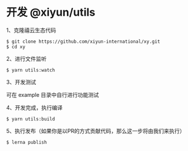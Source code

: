 # 开发 @xiyun/utils

1、克隆禧云生态代码

```shell
$ git clone https://github.com/xiyun-international/xy.git
$ cd xy
```
2、进行文件监听

```shell
$ yarn utils:watch
```
3、开发测试

可在 example 目录中自行进行功能测试

4、开发完成，执行编译

```shell
$ yarn utils:build
```
5、执行发布（如果你是以PR的方式贡献代码，那么这一步将由我们来执行）

```shell
$ lerna publish
```
